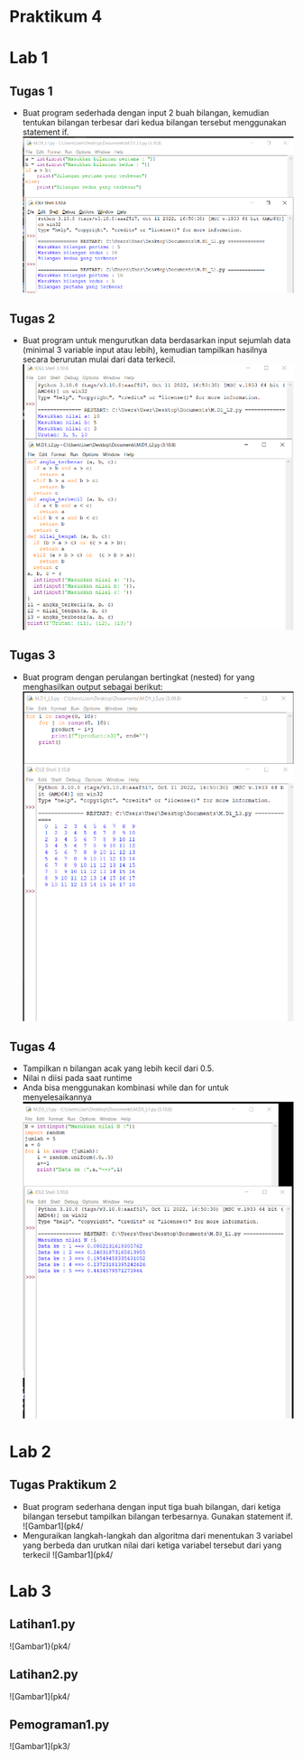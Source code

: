 # Praktikum 4
# Lab 1 
## Tugas 1 
- Buat program sederhada dengan input 2 buah bilangan, kemudian tentukan bilangan terbesar dari kedua bilangan tersebut
menggunakan statement if.
![Gambar1](pk4/lab1.1.png)
## Tugas 2 
- Buat program untuk mengurutkan data berdasarkan input sejumlah data (minimal 3 variable input atau lebih), kemudian tampilkan hasilnya secara berurutan mulai dari data terkecil.
![Gambar1](pk4/lab1.2.png)
## Tugas 3
- Buat program dengan perulangan bertingkat (nested) for yang menghasilkan output sebagai berikut:
![Gambar1](pk4/lab1.3.png)
## Tugas 4
- Tampilkan n bilangan acak yang lebih kecil dari 0.5.
- Nilai n diisi pada saat runtime
- Anda bisa menggunakan kombinasi while dan for untuk menyelesaikannya
![Gambar1](pk4/lab1.4.png)
# Lab 2
## Tugas Praktikum 2
- Buat program sederhana dengan input tiga buah bilangan, dari ketiga bilangan tersebut tampilkan bilangan terbesarnya. Gunakan statement if.
![Gambar1](pk4/
- Menguraikan langkah-langkah dan algoritma dari menentukan 3 variabel yang berbeda dan urutkan nilai dari ketiga variabel tersebut dari yang terkecil
![Gambar1](pk4/
# Lab 3 
## Latihan1.py
![Gambar1}(pk4/
## Latihan2.py
![Gambar1](pk4/
## Pemograman1.py
![Gambar1](pk3/
